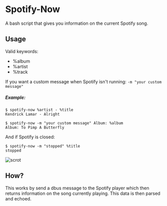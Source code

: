 # Spotify-Now
A bash script that gives you information on the current Spotify song.

## Usage

Valid keywords:

* %album
* %artist
* %track

If you want a custom message when Spotify isn't running:
`-m "your custom message"`

##### Example:

```
$ spotify-now %artist - %title
Kendrick Lamar - Alright
```

```
$ spotify-now -m "your custom message" Album: %album
Album: To Pimp A Butterfly
```

And if Spotify is closed:

```
$ spotify-now -m "stopped" %title
stopped
```

![scrot](https://raw.githubusercontent.com/getmicah/spotify-now/master/scrot.png)

## How?
This works by send a dbus message to the Spotify player which then returns information on the song currently playing. This data is then parsed and echoed.
